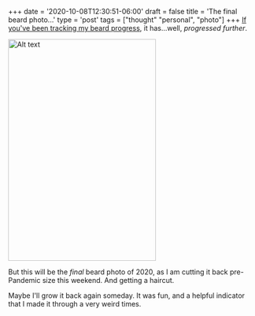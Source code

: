 +++
date = '2020-10-08T12:30:51-06:00'
draft = false
title = 'The final beard photo...'
type = 'post'
tags = ["thought" "personal", "photo"]
+++
[If you've been tracking my beard progress](https://julianwest.me/Blog/my-hemingway-lockdown/), it has...well, *progressed further*.  

   <img src="https://julianwest.me/Blog/posts/images/jdub_big_beard.jpeg" alt="Alt text" width="300" height="450">  <br />


But this will be the *final* beard photo of 2020, as I am cutting it back pre-Pandemic size this weekend.  And getting a haircut.  

Maybe I'll grow it back again someday.  It was fun, and a helpful indicator that I made it through a very weird times.  